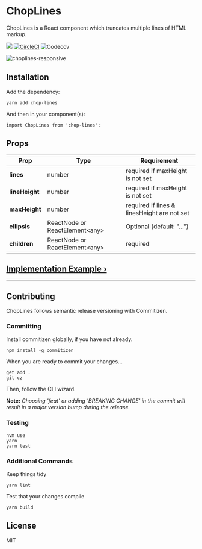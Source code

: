 # ChopLines
ChopLines is a React component which truncates multiple lines of HTML markup.

![](https://img.shields.io/github/release/dw2/chop-lines.svg) [![CircleCI](https://circleci.com/gh/dw2/chop-lines.svg?style=svg)](https://circleci.com/gh/dw2/chop-lines) ![Codecov](https://codecov.io/gh/dw2/chop-lines/branch/master/graph/badge.svg)

![choplines-responsive](https://user-images.githubusercontent.com/746347/52906636-bdf94a00-3204-11e9-8fb4-03aab71e70b8.gif)

## Installation
Add the dependency:
```
yarn add chop-lines
```
And then in your component(s):
```
import ChopLines from 'chop-lines';
```

## Props
| Prop | Type | Requirement |
| ---- | ---- | ----------- |
| **lines** | number | required if maxHeight is not set |
| **lineHeight** | number | required if maxHeight is not set |
| **maxHeight** | number | required if lines &amp; linesHeight are not set |
| **ellipsis** | ReactNode or ReactElement&lt;any&gt; | Optional (default: "&hellip;") |
| **children** | ReactNode or ReactElement&lt;any&gt; | required |

## [Implementation Example &rsaquo;](https://github.com/dw2/chop-lines/wiki/Implementation-Example)

---

## Contributing
ChopLines follows semantic release versioning with Commitizen.

### Committing
Install commitizen globally, if you have not already.
```
npm install -g commitizen
```
When you are ready to commit your changes&hellip;
```
get add .
git cz
```
Then, follow the CLI wizard.

**Note:** *Choosing 'feat' or adding 'BREAKING CHANGE' in the commit will
result in a major version bump during the release.*

### Testing
```
nvm use
yarn
yarn test
```

### Additional Commands
Keep things tidy
```
yarn lint
```

Test that your changes compile
```
yarn build
```

## License
MIT
